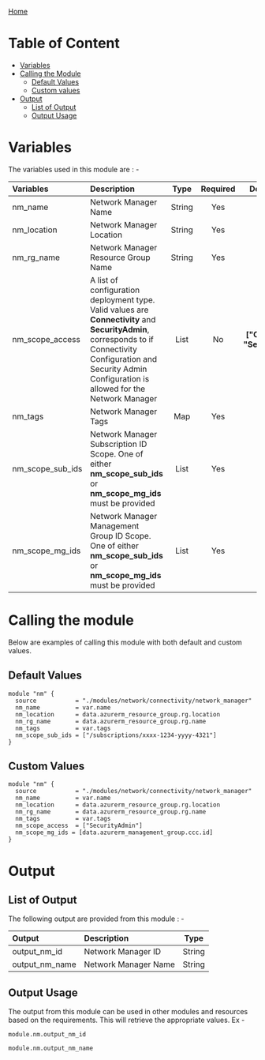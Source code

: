 [Home](../../../../README.md)

# Table of Content

- [Variables](#variables)
- [Calling the Module](#calling-the-module)
    - [Default Values](#default-values)
    - [Custom values](#custom-values)
- [Output](#output)
    - [List of Output](#list-of-output)
    - [Output Usage](#output-usage)

# Variables

The variables used in this module are : -

| Variables | Description | Type | Required | Default Values |
|:----------|:------------|:----:|:--------:|:--------------:|
| nm_name | Network Manager Name | String | Yes | NA |
| nm_location | Network Manager Location | String | Yes | NA |
| nm_rg_name | Network Manager Resource Group Name | String | Yes | NA |
| nm_scope_access | A list of configuration deployment type. Valid values are **Connectivity** and **SecurityAdmin**, corresponds to if Connectivity Configuration and Security Admin Configuration is allowed for the Network Manager | List | No | **["Connectivity", "SecurityAdmin"]** |
| nm_tags | Network Manager Tags | Map | Yes | NA |
| nm_scope_sub_ids | Network Manager Subscription ID Scope. One of either **nm_scope_sub_ids** or **nm_scope_mg_ids** must be provided | List | Yes | **[ ]** |
| nm_scope_mg_ids | Network Manager Management Group ID Scope. One of either **nm_scope_sub_ids** or **nm_scope_mg_ids** must be provided | List | Yes | **[ ]** |

# Calling the module

Below are examples of calling this module with both default and custom values.

## Default Values

```
module "nm" {
  source           = "./modules/network/connectivity/network_manager"
  nm_name          = var.name
  nm_location      = data.azurerm_resource_group.rg.location
  nm_rg_name       = data.azurerm_resource_group.rg.name
  nm_tags          = var.tags
  nm_scope_sub_ids = ["/subscriptions/xxxx-1234-yyyy-4321"]
}
```

## Custom Values

```
module "nm" {
  source           = "./modules/network/connectivity/network_manager"
  nm_name          = var.name
  nm_location      = data.azurerm_resource_group.rg.location
  nm_rg_name       = data.azurerm_resource_group.rg.name
  nm_tags          = var.tags
  nm_scope_access  = ["SecurityAdmin"]
  nm_scope_mg_ids = [data.azurerm_management_group.ccc.id]
}
```

# Output

## List of Output
The following output are provided from this module : -

| Output | Description | Type |
|:------ |:------------|:----:|
| output_nm_id | Network Manager ID | String |
| output_nm_name | Network Manager Name | String |

## Output Usage

The output from this module can be used in other modules and resources based on the requirements. This will retrieve the appropriate values. Ex -

```
module.nm.output_nm_id
```

```
module.nm.output_nm_name
```